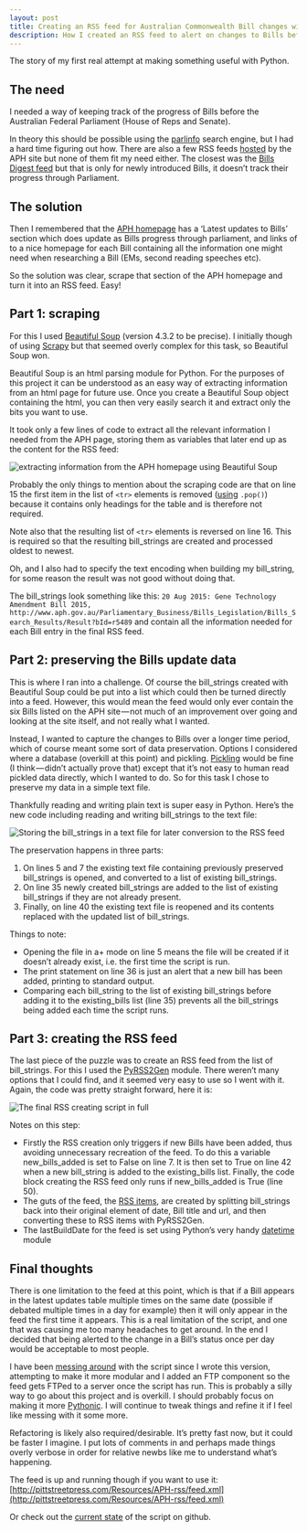 ```yaml
---
layout: post
title: Creating an RSS feed for Australian Commonwealth Bill changes with Python 
description: How I created an RSS feed to alert on changes to Bills before the Cth parliament using Python.
---
```

The story of my first real attempt at making something useful with Python.

## The need

I needed a way of keeping track of the progress of Bills before the Australian Federal Parliament (House of Reps and Senate).

In theory this should be possible using the [parlinfo](http://parlinfo.aph.gov.au/parlInfo/search/search.w3p) search engine, but I had a hard time figuring out how. There are also a few RSS feeds [hosted](http://www.aph.gov.au/help/rss_feeds) by the APH site but none of them fit my need either. The closest was the [Bills Digest feed](http://parlinfo.aph.gov.au/parlInfo/feeds/rss.w3p;adv=yes;orderBy=date-eFirst;page=0;query=Date%3AthisYear%20Dataset%3Abillsdgs;resCount=100) but that is only for newly introduced Bills, it doesn’t track their progress through Parliament.

## The solution

Then I remembered that the [APH homepage](http://www.aph.gov.au/) has a ‘Latest updates to Bills’ section which does update as Bills progress through parliament, and links of to a nice homepage for each Bill containing all the information one might need when researching a Bill (EMs, second reading speeches etc).

So the solution was clear, scrape that section of the APH homepage and turn it into an RSS feed. Easy!

## Part 1: scraping

For this I used [Beautiful Soup](http://www.crummy.com/software/BeautifulSoup/) (version 4.3.2 to be precise). I initially though of using [Scrapy](http://scrapy.org/) but that seemed overly complex for this task, so Beautiful Soup won.

Beautiful Soup is an html parsing module for Python. For the purposes of this project it can be understood as an easy way of extracting information from an html page for future use. Once you create a Beautiful Soup object containing the html, you can then very easily search it and extract only the bits you want to use.

It took only a few lines of code to extract all the relevant information I needed from the APH page, storing them as variables that later end up as the content for the RSS feed:

<!-- img -->
![extracting information from the APH homepage using Beautiful Soup](/img/aph_rss_img_1.png)

Probably the only things to mention about the scraping code are that on line 15 the first item in the list of ```<tr>``` elements is removed ([using](https://docs.python.org/2/tutorial/datastructures.html) ```.pop()```) because it contains only headings for the table and is therefore not required.

Note also that the resulting list of ```<tr>``` elements is reversed on line 16. This is required so that the resulting bill_strings are created and processed oldest to newest.

Oh, and I also had to specify the text encoding when building my bill_string, for some reason the result was not good without doing that.

The bill_strings look something like this: ```20 Aug 2015: Gene Technology Amendment Bill 2015, http://www.aph.gov.au/Parliamentary_Business/Bills_Legislation/Bills_Search_Results/Result?bId=r5489``` and contain all the information needed for each Bill entry in the final RSS feed.

## Part 2: preserving the Bills update data

This is where I ran into a challenge. Of course the bill_strings created with Beautiful Soup could be put into a list which could then be turned directly into a feed. However, this would mean the feed would only ever contain the six Bills listed on the APH site — not much of an improvement over going and looking at the site itself, and not really what I wanted.

Instead, I wanted to capture the changes to Bills over a longer time period, which of course meant some sort of data preservation. Options I considered where a database (overkill at this point) and pickling. [Pickling](https://docs.python.org/2/library/pickle.html) would be fine (I think — didn’t actually prove that) except that it’s not easy to human read pickled data directly, which I wanted to do. So for this task I chose to preserve my data in a simple text file.

Thankfully reading and writing plain text is super easy in Python. Here’s the new code including reading and writing bill_strings to the text file:

<!-- img -->
![Storing the bill_strings in a text file for later conversion to the RSS feed](/img/aph_rss_img_2.png)

The preservation happens in three parts:

1. On lines 5 and 7 the existing text file containing previously preserved bill_strings is opened, and converted to a list of existing bill_strings.
2. On line 35 newly created bill_strings are added to the list of existing bill_strings if they are not already present.
3. Finally, on line 40 the existing text file is reopened and its contents replaced with the updated list of bill_strings.

Things to note:

* Opening the file in a+ mode on line 5 means the file will be created if it doesn’t already exist, i.e. the first time the script is run.
* The print statement on line 36 is just an alert that a new bill has been added, printing to standard output.
* Comparing each bill_string to the list of existing bill_strings before adding it to the existing_bills list (line 35) prevents all the bill_strings being added each time the script runs.

## Part 3: creating the RSS feed

The last piece of the puzzle was to create an RSS feed from the list of bill_strings. For this I used the [PyRSS2Gen](http://www.dalkescientific.com/Python/PyRSS2Gen.html) module. There weren’t many options that I could find, and it seemed very easy to use so I went with it.
Again, the code was pretty straight forward, here it is:

<!-- img -->
![The final RSS creating script in full](/img/aph_rss_img_3.png)

Notes on this step:

* Firstly the RSS creation only triggers if new Bills have been added, thus avoiding unnecessary recreation of the feed. To do this a variable new_bills_added is set to False on line 7. It is then set to True on line 42 when a new bill_string is added to the existing_bills list. Finally, the code block creating the RSS feed only runs if new_bills_added is True (line 50).
* The guts of the feed, the [RSS items](http://www.rssboard.org/rss-specification#hrelementsOfLtitemgt), are created by splitting bill_strings back into their original element of date, Bill title and url, and then converting these to RSS items with PyRSS2Gen.
* The lastBuildDate for the feed is set using Python’s very handy [datetime](https://docs.python.org/2/library/datetime.html) module

## Final thoughts

There is one limitation to the feed at this point, which is that if a Bill appears in the latest updates table multiple times on the same date (possible if debated multiple times in a day for example) then it will only appear in the feed the first time it appears. This is a real limitation of the script, and one that was causing me too many headaches to get around. In the end I decided that being alerted to the change in a Bill’s status once per day would be acceptable to most people.

I have been [messing around](https://github.com/richyvk/APH-RSS) with the script since I wrote this version, attempting to make it more modular and I added an FTP component so the feed gets FTPed to a server once the script has run. This is probably a silly way to go about this project and is overkill. I should probably focus on making it more [Pythonic](http://blog.startifact.com/posts/older/what-is-pythonic.html). I will continue to tweak things and refine it if I feel like messing with it some more.

Refactoring is likely also required/desirable. It’s pretty fast now, but it could be faster I imagine. I put lots of comments in and perhaps made things overly verbose in order for relative newbs like me to understand what’s happening.

The feed is up and running though if you want to use it: [http://pittstreetpress.com/Resources/APH-rss/feed.xml](http://pittstreetpress.com/Resources/APH-rss/feed.xml)

Or check out the [current state](https://github.com/richyvk/APH-RSS) of the script on github.